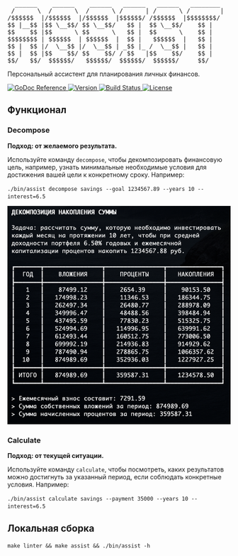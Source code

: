 <pre>
  ______    ______    ______   ______   ______   ________  
 /      \  /      \  /      \ /      | /      \ /        |
/$$$$$$  |/$$$$$$  |/$$$$$$  |$$$$$$/ /$$$$$$  |$$$$$$$$/  
$$ |__$$ |$$ \__$$/ $$ \__$$/   $$ |  $$ \__$$/    $$ |    
$$    $$ |$$      \ $$      \   $$ |  $$      \    $$ |    
$$$$$$$$ | $$$$$$  | $$$$$$  |  $$ |   $$$$$$  |   $$ |    
$$ |  $$ |/  \__$$ |/  \__$$ | _$$ |_ /  \__$$ |   $$ |    
$$ |  $$ |$$    $$/ $$    $$/ / $$   |$$    $$/    $$ |    
$$/   $$/  $$$$$$/   $$$$$$/  $$$$$$/  $$$$$$/     $$/
</pre>

Персональный ассистент для планирования личных финансов.

<p>
    <a href="https://pkg.go.dev/github.com/alexeykhan/assist">
        <img src="https://img.shields.io/badge/pkg.go.dev-reference-00ADD8?logo=go&logoColor=white" alt="GoDoc Reference">
    </a>
    <a href="https://pkg.go.dev/github.com/alexeykhan/assist">
        <img src="https://img.shields.io/badge/version-0.1.0-00ADD8&logoColor=white" alt="Version">
    </a>
    <a href="https://github.com/alexeykhan/amocrm">
        <img src="https://img.shields.io/badge/build-passes-success" alt="Build Status">
    </a>
    <a href="https://github.com/alexeykhan/assist/blob/master/LICENSE.md">
        <img src="https://img.shields.io/badge/licence-MIT-success" alt="License">
    </a>
</p>

## Функционал 

### Decompose

<b>Подход: от желаемого результата.</b>

Используйте команду `decompose`, чтобы декомпозировать
финансовую цель, например, узнать минимальные необходимые
условия для достижения вашей цели к конкретному сроку. Например:

`./bin/assist decompose savings --goal 1234567.89 --years 10 --interest=6.5`

![Assist Decompose Savings](./.github/decompose_savings.png?raw=true)

### Calculate

<b>Подход: от текущей ситуации.</b>

Используйте команду `calculate`, чтобы посмотреть, каких
результатов можно достигнуть за указанный период, если
соблюдать конкретные условия. Например:

`./bin/assist calculate savings --payment 35000 --years 10 --interest=6.5`

## Локальная сборка

`make linter && make assist && ./bin/assist -h`
